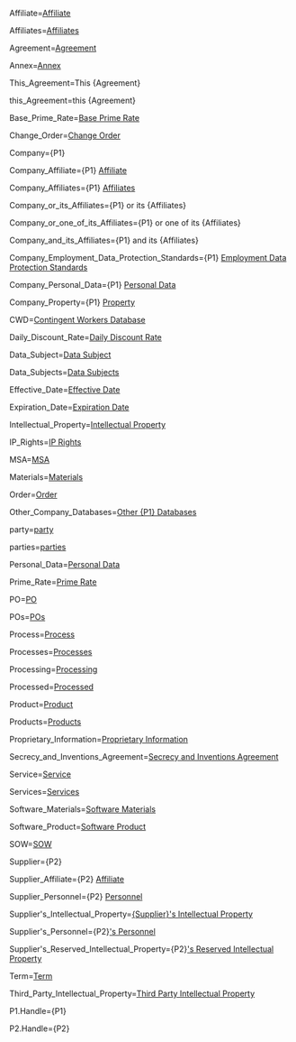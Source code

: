 Affiliate=<a href="#MSA.Annex.Def.Affiliate.Sec" class="definedterm">Affiliate</a>

Affiliates=<a href="#MSA.Annex.Def.Affiliate.Sec" class="definedterm">Affiliates</a>

Agreement=<a href="#MSA.Annex.Def.Agreement.Sec" class="definedterm">Agreement</a>

Annex=<a href="#MSA.Def.Sec" class="definedterm">Annex</a>

This_Agreement=This {Agreement}</a>

this_Agreement=this {Agreement}</a>

Base_Prime_Rate=<a href="#MSA.Annex.Def.Base_Prime_Rate.Sec" class="definedterm">Base Prime Rate</a>

Change_Order=<a href="#MSA.Annex.Def.Change_Order.Sec" class="definedterm">Change Order</a>

Company={P1}

Company_Affiliate={P1} <a href="#MSA.Annex.Def.Company_Affiliate.Sec" class="definedterm"> Affiliate</a>

Company_Affiliates={P1} <a href="#MSA.Annex.Def.Company_Affiliate.Sec" class="definedterm">Affiliates</a>

Company_or_its_Affiliates={P1} or its {Affiliates}

Company_or_one_of_its_Affiliates={P1} or one of its {Affiliates}</a>

Company_and_its_Affiliates={P1} and its {Affiliates}

Company_Employment_Data_Protection_Standards={P1} <a href="#MSA.Annex.Def.Company_Employment_Data_Protection_Standards.Sec" class="definedterm"> Employment Data Protection Standards</a>

Company_Personal_Data={P1} <a href="#MSA.Annex.Def.Company_Personal_Data.Sec" class="definedterm">Personal Data</a>

Company_Property={P1} <a href="#MSA.Annex.Def.Company_Property.Sec" class="definedterm"> Property</a>

CWD=<a href="#MSA.Annex.Def.CWD.Sec" class="definedterm">Contingent Workers Database</a>

Daily_Discount_Rate=<a href="#MSA.Annex.Def.Daily_Discount_Rate.Sec" class="definedterm">Daily Discount Rate</a>

Data_Subject=<a href="#MSA.Annex.Def.Data_Subject.Sec" class="definedterm">Data Subject</a>

Data_Subjects=<a href="#MSA.Annex.Def.Data_Subject.Sec" class="definedterm">Data Subjects</a>

Effective_Date=<a href="#MSA.This.Sec" class="definedterm">Effective Date</a>

Expiration_Date=<a href="#MSA.Annex.Def.Expiration_Date.Sec" class="definedterm">Expiration Date</a>

Intellectual_Property=<a href="#MSA.Annex.Def.Intellectual_Property.Sec" class="definedterm">Intellectual Property</a>

IP_Rights=<a href="#MSA.Annex.Def.IP_Rights.Sec" class="definedterm">IP Rights</a>

MSA=<a href="#MSA.Annex.Def.MSA.Sec" class="definedterm">MSA</a>

Materials=<a href="#MSA.Annex.Def.Materials.Sec" class="definedterm">Materials</a>

Order=<a href="#MSA.Annex.Def.Order.Sec" class="definedterm">Order</a>

Other_Company_Databases=<a href="#MSA.Annex.Def.Other_Company_Databases.Sec" class="definedterm">Other {P1} Databases</a>

party=<a href="#MSA.Annex.Def.Party.Sec" class="definedterm">party</a>

parties=<a href="#MSA.Annex.Def.Party.Sec" class="definedterm">parties</a>

Personal_Data=<a href="#MSA.Annex.Def.Personal_Data.Sec" class="definedterm">Personal Data</a>

Prime_Rate=<a href="#MSA.Annex.Def.Prime_Rate.Sec" class="definedterm">Prime Rate</a>

PO=<a href="#MSA.Annex.Def.PO.Sec" class="definedterm">PO</a>

POs=<a href="#MSA.Annex.Def.PO.Sec" class="definedterm">POs</a>

Process=<a href="#MSA.Annex.Def.Process.Sec" class="definedterm">Process</a>

Processes=<a href="#MSA.Annex.Def.Process.Sec" class="definedterm">Processes</a>

Processing=<a href="#MSA.Annex.Def.Process.Sec" class="definedterm">Processing</a>

Processed=<a href="#MSA.Annex.Def.Process.Sec" class="definedterm">Processed</a>

Product=<a href="#MSA.Annex.Def.Product.Sec" class="definedterm">Product</a>

Products=<a href="#MSA.Annex.Def.Product.Sec" class="definedterm">Products</a>

Proprietary_Information=<a href="#MSA.Annex.Def.Proprietary_Information.Sec" class="definedterm">Proprietary Information</a>

Secrecy_and_Inventions_Agreement=<a href="#MSA.Annex.Def.Secrecy_and_Inventions_Agreement.Sec" class="definedterm">Secrecy and Inventions Agreement</a>

Service=<a href="#MSA.Annex.Def.Service.Sec" class="definedterm">Service</a>

Services=<a href="#MSA.Annex.Def.Service.Sec" class="definedterm">Services</a>

Software_Materials=<a href="#MSA.Annex.Def.Software_Materials.Sec" class="definedterm">Software Materials</a>

Software_Product=<a href="#MSA.Annex.Def.Software_Product.Sec" class="definedterm">Software Product</a>

SOW=<a href="#MSA.Annex.Def.SOW.Sec" class="definedterm">SOW</a>

Supplier={P2}

Supplier_Affiliate={P2} <a href="#MSA.Annex.Def.Supplier_Affiliate.Sec" class="definedterm">Affiliate</a>

Supplier_Personnel={P2} <a href="#MSA.Annex.Def.Supplier_Personnel.Sec" class="definedterm">Personnel</a>

Supplier's_Intellectual_Property=<a href="#MSA.Annex.Def.Supplier's_Intellectual_Property.Sec" class="definedterm">{Supplier}'s Intellectual Property</a>

Supplier's_Personnel={P2}<a href="#MSA.Annex.Def.Supplier's_Personnel.Sec" class="definedterm">'s Personnel</a>

Supplier's_Reserved_Intellectual_Property={P2}<a href="#MSA.Annex.Def.Supplier's_Reserved_Intellectual_Property.Sec" class="definedterm">'s Reserved Intellectual Property</a>

Term=<a href="#MSA.Annex.Def.Term.Sec" class="definedterm">Term</a>

Third_Party_Intellectual_Property=<a href="#MSA.Annex.Def.Third_Party_Intellectual_Property.Sec" class="definedterm">Third Party Intellectual Property</a>

P1.Handle={P1}

P2.Handle={P2}